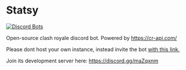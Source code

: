 # Statsy

<a href="https://discordbots.org/bot/statsy">
  <img src="https://discordbots.org/api/widget/status/347006499677143041.png?noavatar=true" alt="Discord Bots" />
</a>

Open-source clash royale discord bot. Powered by https://cr-api.com/

Please dont host your own instance, instead invite the bot [with this link.](https://discordapp.com/oauth2/authorize?client_id=347006499677143041&scope=bot&permissions=314432)

Join its development server here: https://discord.gg/maZqxnm

